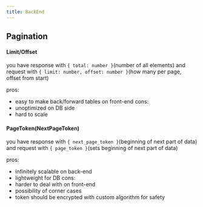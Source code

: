 ```yaml
---
title: BackEnd
---
```


## Pagination
#### Limit/Offset
you have response with `{ total: number }`(number of all elements) and request with `{ limit: number, offset: number }`(how many per page, offset from start)

pros:
- easy to make back/forward tables on front-end
cons:
- unoptimized on DB side
- hard to scale

#### PageToken(NextPageToken)
you have response with `{ next_page_token }`(beginning of next part of data) and request with `{ page_token }`(sets beginning of next part of data)

pros:
- infinitely scalable on back-end
- lightweight for DB
cons:
- harder to deal with on front-end
- possibility of corner cases
- token should be encrypted with custom algorithm for safety